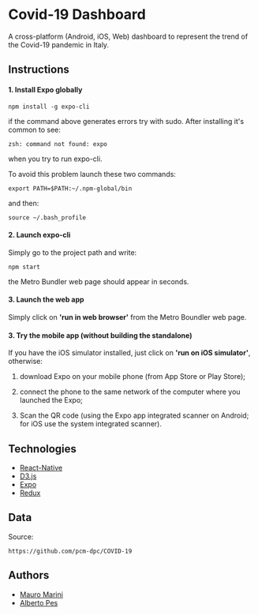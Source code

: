 # Covid-19 Dashboard

A cross-platform (Android, iOS, Web) dashboard to represent the trend of the Covid-19 pandemic in Italy.


## Instructions

#### 1. Install Expo globally

```npm install -g expo-cli```

if the command above generates errors try with sudo. After installing it's common to see:

```zsh: command not found: expo``` 

when you try to run expo-cli.

To avoid this problem launch these two commands:

```export PATH=$PATH:~/.npm-global/bin```

and then:

```source ~/.bash_profile```


#### 2. Launch expo-cli

Simply go to the project path and write:

```npm start```

the Metro Bundler web page should appear in seconds.


#### 3. Launch the web app

Simply click on **'run in web browser'** from the Metro Boundler web page.


#### 3. Try the mobile app (without building the standalone)

If you have the iOS simulator installed, just click on **'run on iOS simulator'**, otherwise:

 1. download Expo on your mobile
    phone (from App Store or Play Store);
    
 2. connect the phone to the same network of the computer where you launched the Expo;
 
 3. Scan the QR code (using the Expo app integrated scanner on Android; for iOS use the system integrated scanner). 


## Technologies

* [React-Native](https://reactnative.dev)
* [D3.js](http://d3js.org)
* [Expo](https://expo.io)
* [Redux](https://redux.js.org) 


## Data

Source:

```https://github.com/pcm-dpc/COVID-19```


## Authors

 * [Mauro Marini](https://github.com/marinimau)
 * [Alberto Pes](https://github.com/scambuilds)
